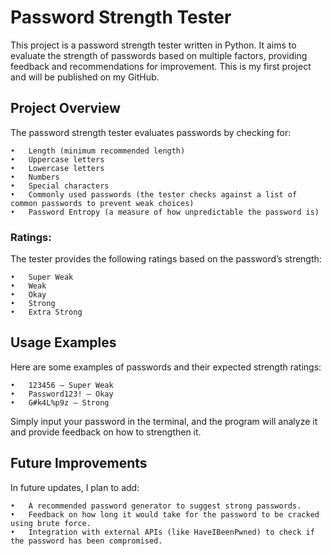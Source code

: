 # Password Strength Tester

This project is a password strength tester written in Python. It aims to evaluate the strength of passwords based on multiple factors, providing feedback and recommendations for improvement. This is my first project and will be published on my GitHub.

## Project Overview

The password strength tester evaluates passwords by checking for:

	•	Length (minimum recommended length)
	•	Uppercase letters
	•	Lowercase letters
	•	Numbers
	•	Special characters
	•	Commonly used passwords (the tester checks against a list of common passwords to prevent weak choices)
	•	Password Entropy (a measure of how unpredictable the password is)

### Ratings:

The tester provides the following ratings based on the password’s strength:

	•	Super Weak
	•	Weak
	•	Okay
	•	Strong
	•	Extra Strong

## Usage Examples

Here are some examples of passwords and their expected strength ratings:

	•	123456 – Super Weak
	•	Password123! – Okay
	•	G#k4L%p9z – Strong

Simply input your password in the terminal, and the program will analyze it and provide feedback on how to strengthen it.

## Future Improvements

In future updates, I plan to add:

	•	A recommended password generator to suggest strong passwords.
	•	Feedback on how long it would take for the password to be cracked using brute force.
	•	Integration with external APIs (like HaveIBeenPwned) to check if the password has been compromised.
